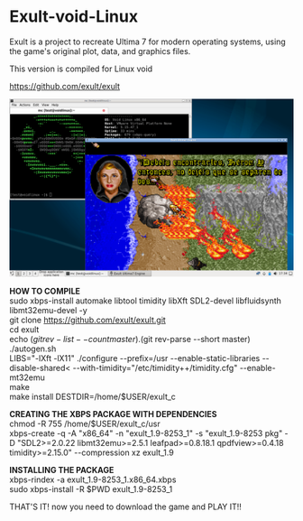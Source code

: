 # Exult-void-Linux
Exult is a project to recreate Ultima 7 for modern operating systems, using the game's original plot, data, and graphics files.</p>
This version is compiled for Linux void</p>

https://github.com/exult/exult

![Screenshot](https://github.com/johna23-lab/Exult-void-Linux/blob/main/exult.void.png?raw=true)

<b>HOW TO COMPILE</b></br>
sudo xbps-install automake libtool timidity libXft SDL2-devel libfluidsynth libmt32emu-devel -y</br>
git clone https://github.com/exult/exult.git</br>
cd exult</br>
echo $(git rev-list --count master).$(git rev-parse --short master)</br>
./autogen.sh</br>
LIBS="-lXft -lX11" ./configure --prefix=/usr --enable-static-libraries --disable-shared<
--with-timidity="/etc/timidity++/timidity.cfg" --enable-mt32emu</br>
make</br>
make install DESTDIR=/home/$USER/exult_c</p></p>

<b>CREATING THE XBPS PACKAGE WITH DEPENDENCIES</b></br>
chmod -R 755 /home/$USER/exult_c/usr</br>
xbps-create -q -A "x86_64" -n "exult_1.9-8253_1" -s "exult_1.9-8253 pkg" -D  "SDL2>=2.0.22 libmt32emu>=2.5.1
leafpad>=0.8.18.1 qpdfview>=0.4.18 timidity>=2.15.0" --compression xz exult_1.9</p></p>

<b>INSTALLING THE PACKAGE</b></br>
xbps-rindex -a exult_1.9-8253_1.x86_64.xbps</br>
sudo xbps-install -R $PWD exult_1.9-8253_1</p>

THAT'S IT! now you need to download the game and PLAY IT!!</p>
